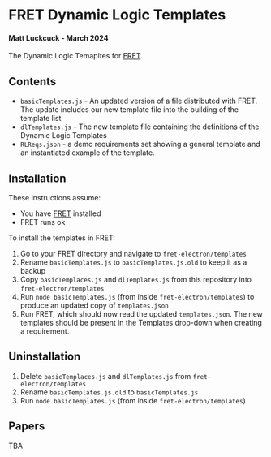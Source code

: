 # FRET Dynamic Logic Templates
#### Matt Luckcuck - March 2024

The Dynamic Logic Temapltes for [FRET](https://github.com/NASA-SW-VnV/fret).

## Contents

* `basicTemplates.js` - An updated version of a file distributed with FRET. The update includes our new template file into the building of the template list
* `dlTemplates.js` - The new template file containing the definitions of the Dynamic Logic Templates
* `RLReqs.json` - a demo  requirements set showing a general template and an instantiated example of the template. 

## Installation

These instructions assume:
* You have [FRET](https://github.com/NASA-SW-VnV/fret) installed
* FRET runs ok

To install the templates in FRET:
1. Go to your FRET directory and navigate to `fret-electron/templates`
2. Rename `basicTemplates.js` to `basicTemplates.js.old` to keep it as a backup
3. Copy `basicTemplaces.js` and `dlTemplates.js` from this repository into `fret-electron/templates`
4. Run `node basicTemplates.js` (from inside `fret-electron/templates`) to produce an updated copy of `templates.json`
5. Run FRET, which should now read the updated `templates.json`. The new templates should be present in the Templates drop-down when creating a requirement. 

## Uninstallation

1. Delete `basicTemplaces.js` and `dlTemplates.js` from `fret-electron/templates`
2. Rename `basicTemplates.js.old` to `basicTemplates.js`
3. Run `node basicTemplates.js` (from inside `fret-electron/templates`) 

## Papers

TBA

